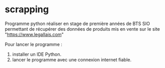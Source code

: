 # scrapping
Programme python réaliser en stage de première années de BTS SIO permettant de récupérer des données de produits mis en vente sur le site "https://www.legallais.com"

Pour lancer le programme :
1) installer un IDE Python.
2) lancer le programme avec une connexion internet fiable.
